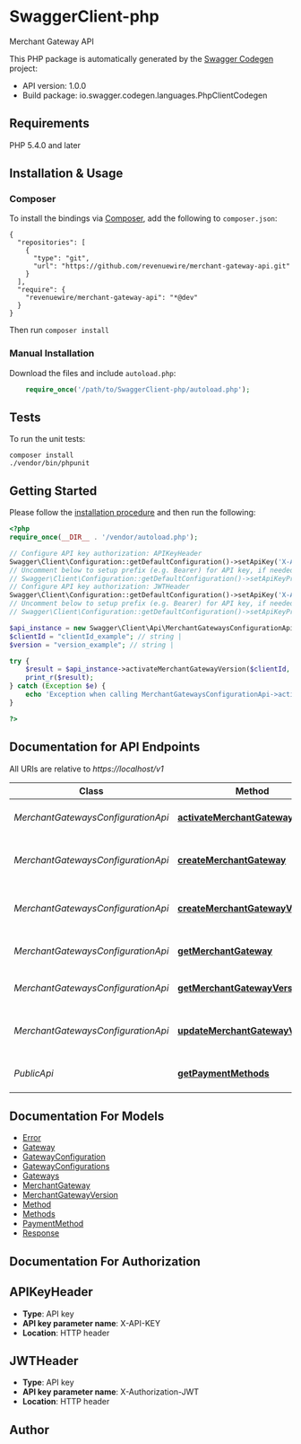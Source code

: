 # SwaggerClient-php
Merchant Gateway API

This PHP package is automatically generated by the [Swagger Codegen](https://github.com/swagger-api/swagger-codegen) project:

- API version: 1.0.0
- Build package: io.swagger.codegen.languages.PhpClientCodegen

## Requirements

PHP 5.4.0 and later

## Installation & Usage
### Composer

To install the bindings via [Composer](http://getcomposer.org/), add the following to `composer.json`:

```
{
  "repositories": [
    {
      "type": "git",
      "url": "https://github.com/revenuewire/merchant-gateway-api.git"
    }
  ],
  "require": {
    "revenuewire/merchant-gateway-api": "*@dev"
  }
}
```

Then run `composer install`

### Manual Installation

Download the files and include `autoload.php`:

```php
    require_once('/path/to/SwaggerClient-php/autoload.php');
```

## Tests

To run the unit tests:

```
composer install
./vendor/bin/phpunit
```

## Getting Started

Please follow the [installation procedure](#installation--usage) and then run the following:

```php
<?php
require_once(__DIR__ . '/vendor/autoload.php');

// Configure API key authorization: APIKeyHeader
Swagger\Client\Configuration::getDefaultConfiguration()->setApiKey('X-API-KEY', 'YOUR_API_KEY');
// Uncomment below to setup prefix (e.g. Bearer) for API key, if needed
// Swagger\Client\Configuration::getDefaultConfiguration()->setApiKeyPrefix('X-API-KEY', 'Bearer');
// Configure API key authorization: JWTHeader
Swagger\Client\Configuration::getDefaultConfiguration()->setApiKey('X-Authorization-JWT', 'YOUR_API_KEY');
// Uncomment below to setup prefix (e.g. Bearer) for API key, if needed
// Swagger\Client\Configuration::getDefaultConfiguration()->setApiKeyPrefix('X-Authorization-JWT', 'Bearer');

$api_instance = new Swagger\Client\Api\MerchantGatewaysConfigurationApi();
$clientId = "clientId_example"; // string | 
$version = "version_example"; // string | 

try {
    $result = $api_instance->activateMerchantGatewayVersion($clientId, $version);
    print_r($result);
} catch (Exception $e) {
    echo 'Exception when calling MerchantGatewaysConfigurationApi->activateMerchantGatewayVersion: ', $e->getMessage(), PHP_EOL;
}

?>
```

## Documentation for API Endpoints

All URIs are relative to *https://localhost/v1*

Class | Method | HTTP request | Description
------------ | ------------- | ------------- | -------------
*MerchantGatewaysConfigurationApi* | [**activateMerchantGatewayVersion**](docs/Api/MerchantGatewaysConfigurationApi.md#activatemerchantgatewayversion) | **POST** /merchants/{clientId}/versions/{version}/activate | activate gateway version
*MerchantGatewaysConfigurationApi* | [**createMerchantGateway**](docs/Api/MerchantGatewaysConfigurationApi.md#createmerchantgateway) | **POST** /merchants | create merchant gateway configuration
*MerchantGatewaysConfigurationApi* | [**createMerchantGatewayVersion**](docs/Api/MerchantGatewaysConfigurationApi.md#createmerchantgatewayversion) | **POST** /merchants/{clientId}/versions | create a new gateway configuration version.
*MerchantGatewaysConfigurationApi* | [**getMerchantGateway**](docs/Api/MerchantGatewaysConfigurationApi.md#getmerchantgateway) | **GET** /merchants/{clientId} | get merchant gateway configuration
*MerchantGatewaysConfigurationApi* | [**getMerchantGatewayVersion**](docs/Api/MerchantGatewaysConfigurationApi.md#getmerchantgatewayversion) | **GET** /merchants/{clientId}/versions/{version} | get gateway version detail
*MerchantGatewaysConfigurationApi* | [**updateMerchantGatewayVersion**](docs/Api/MerchantGatewaysConfigurationApi.md#updatemerchantgatewayversion) | **PUT** /merchants/{clientId}/versions/{version} | update gateway version detail
*PublicApi* | [**getPaymentMethods**](docs/Api/PublicApi.md#getpaymentmethods) | **GET** /payment-methods | get list of payment methods


## Documentation For Models

 - [Error](docs/Model/Error.md)
 - [Gateway](docs/Model/Gateway.md)
 - [GatewayConfiguration](docs/Model/GatewayConfiguration.md)
 - [GatewayConfigurations](docs/Model/GatewayConfigurations.md)
 - [Gateways](docs/Model/Gateways.md)
 - [MerchantGateway](docs/Model/MerchantGateway.md)
 - [MerchantGatewayVersion](docs/Model/MerchantGatewayVersion.md)
 - [Method](docs/Model/Method.md)
 - [Methods](docs/Model/Methods.md)
 - [PaymentMethod](docs/Model/PaymentMethod.md)
 - [Response](docs/Model/Response.md)


## Documentation For Authorization


## APIKeyHeader

- **Type**: API key
- **API key parameter name**: X-API-KEY
- **Location**: HTTP header

## JWTHeader

- **Type**: API key
- **API key parameter name**: X-Authorization-JWT
- **Location**: HTTP header


## Author




